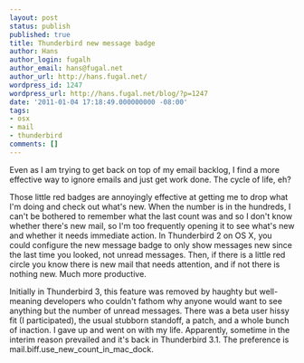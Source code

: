 ```yaml
---
layout: post
status: publish
published: true
title: Thunderbird new message badge
author: Hans
author_login: fugalh
author_email: hans@fugal.net
author_url: http://hans.fugal.net/
wordpress_id: 1247
wordpress_url: http://hans.fugal.net/blog/?p=1247
date: '2011-01-04 17:18:49.000000000 -08:00'
tags:
- osx
- mail
- thunderbird
comments: []
---
```

Even as I am trying to get back on top of my email backlog, I find a more effective way to ignore emails and just get work done. The cycle of life, eh?

Those little red badges are annoyingly effective at getting me to drop what I'm doing and check out what's new. When the number is in the hundreds, I can't be bothered to remember what the last count was and so I don't know whether there's new mail, so I'm too frequently opening it to see what's new and whether it needs immediate action. In Thunderbird 2 on OS X, you could configure the new message badge to only show messages new since the last time you looked, not unread messages. Then, if there is a little red circle you know there is new mail that needs attention, and if not there is nothing new. Much more productive.

Initially in Thunderbird 3, this feature was removed by haughty but well-meaning developers who couldn't fathom why anyone would want to see anything but the number of unread messages. There was a beta user hissy fit (I participated), the usual stubborn standoff, a patch, and a whole bunch of inaction. I gave up and went on with my life. Apparently, sometime in the interim reason prevailed and it's back in Thunderbird 3.1. The preference is mail.biff.use_new_count_in_mac_dock.
